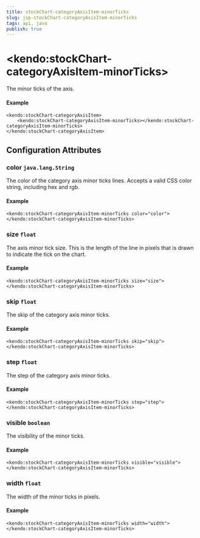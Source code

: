 ```yaml
---
title: stockChart-categoryAxisItem-minorTicks
slug: jsp-stockChart-categoryAxisItem-minorTicks
tags: api, java
publish: true
---
```


# \<kendo:stockChart-categoryAxisItem-minorTicks\>

The minor ticks of the axis.

#### Example
    <kendo:stockChart-categoryAxisItem>
        <kendo:stockChart-categoryAxisItem-minorTicks></kendo:stockChart-categoryAxisItem-minorTicks>
    </kendo:stockChart-categoryAxisItem>

## Configuration Attributes

### color `java.lang.String`

The color of the category axis minor ticks lines. Accepts a valid CSS color string, including hex and rgb.

#### Example
    <kendo:stockChart-categoryAxisItem-minorTicks color="color">
    </kendo:stockChart-categoryAxisItem-minorTicks>

### size `float`

The axis minor tick size. This is the length of the line in pixels that is drawn to indicate the tick
on the chart.

#### Example
    <kendo:stockChart-categoryAxisItem-minorTicks size="size">
    </kendo:stockChart-categoryAxisItem-minorTicks>

### skip `float`

The skip of the category axis minor ticks.

#### Example
    <kendo:stockChart-categoryAxisItem-minorTicks skip="skip">
    </kendo:stockChart-categoryAxisItem-minorTicks>

### step `float`

The step of the category axis minor ticks.

#### Example
    <kendo:stockChart-categoryAxisItem-minorTicks step="step">
    </kendo:stockChart-categoryAxisItem-minorTicks>

### visible `boolean`

The visibility of the minor ticks.

#### Example
    <kendo:stockChart-categoryAxisItem-minorTicks visible="visible">
    </kendo:stockChart-categoryAxisItem-minorTicks>

### width `float`

The width of the minor ticks in pixels.

#### Example
    <kendo:stockChart-categoryAxisItem-minorTicks width="width">
    </kendo:stockChart-categoryAxisItem-minorTicks>

